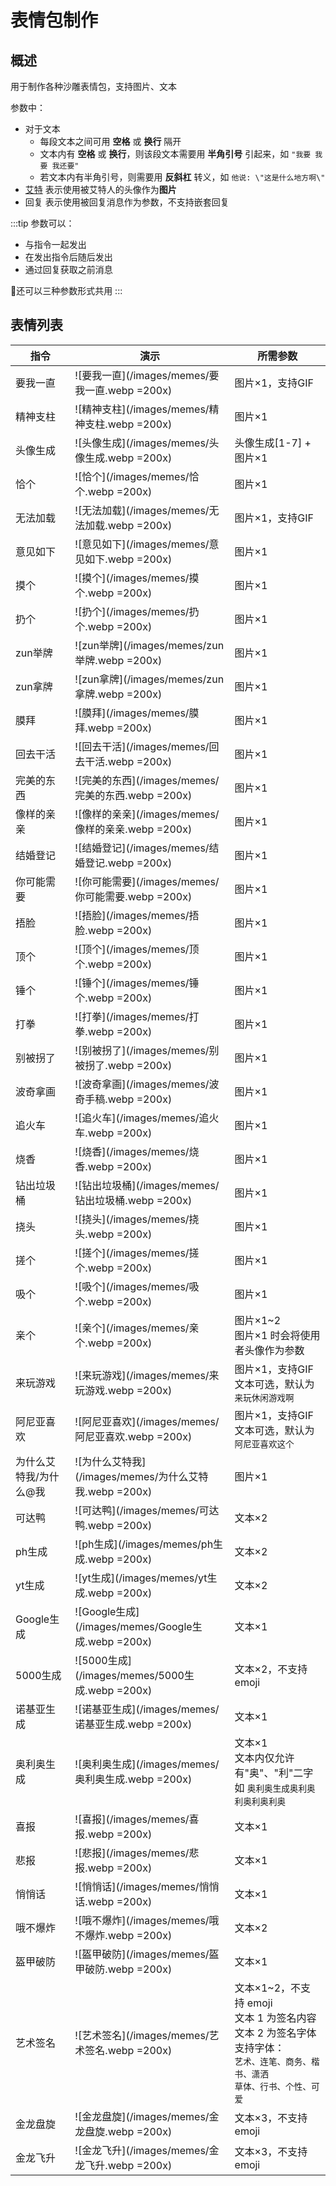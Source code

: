 # 表情包制作

## 概述

用于制作各种沙雕表情包，支持图片、文本

参数中：

- 对于文本
  - 每段文本之间可用 **空格** 或 **换行** 隔开
  - 文本内有 **空格** 或 **换行**，则该段文本需要用 **半角引号** 引起来，如 `"我要 我要 我还要"`
  - 若文本内有半角引号，则需要用 **反斜杠** 转义，如 `他说: \"这是什么地方啊\"`
- [艾特](/about/glossary.html#%E8%89%BE%E7%89%B9) 表示使用被艾特人的头像作为**图片**
- 回复 表示使用被回复消息作为参数，不支持嵌套回复

:::tip
参数可以：

- 与指令一起发出
- 在发出指令后随后发出
- 通过回复获取之前消息

🍥还可以三种参数形式共用
:::

## 表情列表

|指令|演示|所需参数|
|---|----|-------|
|要我一直|![要我一直](/images/memes/要我一直.webp =200x)|图片×1，支持GIF|
|精神支柱|![精神支柱](/images/memes/精神支柱.webp =200x)|图片×1|
|头像生成|![头像生成](/images/memes/头像生成.webp =200x)|头像生成[1-7] + 图片×1|
|恰个|![恰个](/images/memes/恰个.webp =200x)|图片×1|
|无法加载|![无法加载](/images/memes/无法加载.webp =200x)|图片×1，支持GIF|
|意见如下|![意见如下](/images/memes/意见如下.webp =200x)|图片×1|
|摸个|![摸个](/images/memes/摸个.webp =200x)|图片×1|
|扔个|![扔个](/images/memes/扔个.webp =200x)|图片×1|
|zun举牌|![zun举牌](/images/memes/zun举牌.webp =200x)|图片×1|
|zun拿牌|![zun拿牌](/images/memes/zun拿牌.webp =200x)|图片×1|
|膜拜|![膜拜](/images/memes/膜拜.webp =200x)|图片×1|
|回去干活|![回去干活](/images/memes/回去干活.webp =200x)|图片×1|
|完美的东西|![完美的东西](/images/memes/完美的东西.webp =200x)|图片×1|
|像样的亲亲|![像样的亲亲](/images/memes/像样的亲亲.webp =200x)|图片×1|
|结婚登记|![结婚登记](/images/memes/结婚登记.webp =200x)|图片×1|
|你可能需要|![你可能需要](/images/memes/你可能需要.webp =200x)|图片×1|
|捂脸|![捂脸](/images/memes/捂脸.webp =200x)|图片×1|
|顶个|![顶个](/images/memes/顶个.webp =200x)|图片×1|
|锤个|![锤个](/images/memes/锤个.webp =200x)|图片×1|
|打拳|![打拳](/images/memes/打拳.webp =200x)|图片×1|
|别被拐了|![别被拐了](/images/memes/别被拐了.webp =200x)|图片×1|
|波奇拿画|![波奇拿画](/images/memes/波奇手稿.webp =200x)|图片×1|
|追火车|![追火车](/images/memes/追火车.webp =200x)|图片×1|
|烧香|![烧香](/images/memes/烧香.webp =200x)|图片×1|
|钻出垃圾桶|![钻出垃圾桶](/images/memes/钻出垃圾桶.webp =200x)|图片×1|
|挠头|![挠头](/images/memes/挠头.webp =200x)|图片×1|
|搓个|![搓个](/images/memes/搓个.webp =200x)|图片×1|
|吸个|![吸个](/images/memes/吸个.webp =200x)|图片×1|
|亲个|![亲个](/images/memes/亲个.webp =200x)|图片×1~2<br>图片×1 时会将使用者头像作为参数|
|来玩游戏|![来玩游戏](/images/memes/来玩游戏.webp =200x)|图片×1，支持GIF<br>文本可选，默认为 `来玩休闲游戏啊`|
|阿尼亚喜欢|![阿尼亚喜欢](/images/memes/阿尼亚喜欢.webp =200x)|图片×1，支持GIF<br>文本可选，默认为 `阿尼亚喜欢这个`|
|为什么艾特我/为什么@我|![为什么艾特我](/images/memes/为什么艾特我.webp =200x)|图片×1|
|可达鸭|![可达鸭](/images/memes/可达鸭.webp =200x)|文本×2|
|ph生成|![ph生成](/images/memes/ph生成.webp =200x)|文本×2|
|yt生成|![yt生成](/images/memes/yt生成.webp =200x)|文本×2|
|Google生成|![Google生成](/images/memes/Google生成.webp =200x)|文本×1|
|5000生成|![5000生成](/images/memes/5000生成.webp =200x)|文本×2，不支持 emoji|
|诺基亚生成|![诺基亚生成](/images/memes/诺基亚生成.webp =200x)|文本×1|
|奥利奥生成|![奥利奥生成](/images/memes/奥利奥生成.webp =200x)|文本×1<br>文本内仅允许有"奥"、"利"二字<br>如 `奥利奥生成奥利奥利奥利奥利奥`|
|喜报|![喜报](/images/memes/喜报.webp =200x)|文本×1|
|悲报|![悲报](/images/memes/悲报.webp =200x)|文本×1|
|悄悄话|![悄悄话](/images/memes/悄悄话.webp =200x)|文本×1|
|哦不爆炸|![哦不爆炸](/images/memes/哦不爆炸.webp =200x)|文本×2|
|盔甲破防|![盔甲破防](/images/memes/盔甲破防.webp =200x)|文本×1|
|艺术签名|![艺术签名](/images/memes/艺术签名.webp =200x)|文本×1~2，不支持 emoji<br>文本 1 为签名内容<br>文本 2 为签名字体<br>支持字体：<br>``艺术、连笔、商务、楷书、潇洒``<br>``草体、行书、个性、可爱``|
|金龙盘旋|![金龙盘旋](/images/memes/金龙盘旋.webp =200x)|文本×3，不支持 emoji|
|金龙飞升|![金龙飞升](/images/memes/金龙飞升.webp =200x)|文本×3，不支持 emoji|
